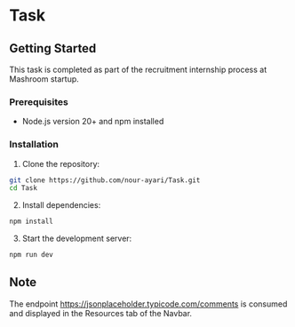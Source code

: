 # Task

## Getting Started

This task is completed as part of the recruitment internship process at Mashroom startup.

### Prerequisites

- Node.js version 20+ and npm installed

### Installation

  1. Clone the repository:

```bash
git clone https://github.com/nour-ayari/Task.git
cd Task
```

2. Install dependencies:

```bash
npm install
```

  3. Start the development server:

```bash
npm run dev
```
## Note
The endpoint https://jsonplaceholder.typicode.com/comments is consumed and displayed in the Resources tab of the Navbar.
